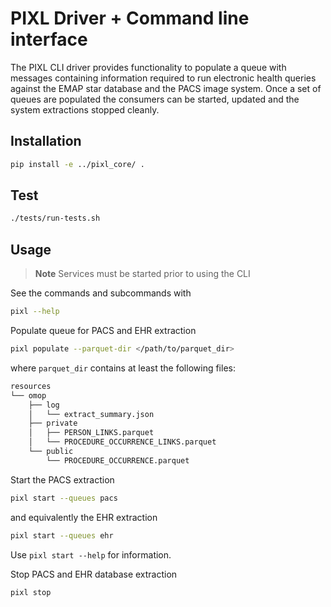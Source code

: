 # PIXL Driver + Command line interface

The PIXL CLI driver provides functionality to populate a queue with messages
containing information required to run electronic health queries against the
EMAP star database and the PACS image system. Once a set of queues are
populated the consumers can be started, updated and the system extractions
stopped cleanly.

## Installation

```bash
pip install -e ../pixl_core/ .
```

## Test

```bash
./tests/run-tests.sh
```

## Usage

> **Note**
> Services must be started prior to using the CLI

See the commands and subcommands with

```bash
pixl --help
```

Populate queue for PACS and EHR extraction

```bash
pixl populate --parquet-dir </path/to/parquet_dir>
```

where `parquet_dir` contains at least the following files:

```sh
resources
└── omop
    ├── log
    │   └── extract_summary.json
    ├── private
    │   ├── PERSON_LINKS.parquet
    │   └── PROCEDURE_OCCURRENCE_LINKS.parquet
    └── public
        └── PROCEDURE_OCCURRENCE.parquet
```

Start the PACS extraction

```bash
pixl start --queues pacs
```

and equivalently the EHR extraction

```bash
pixl start --queues ehr
```

Use `pixl start --help` for information.

Stop PACS and EHR database extraction

```bash
pixl stop
```
